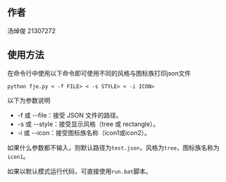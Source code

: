 ## 作者

汤焯俊 21307272

## 使用方法

在命令行中使用以下命令即可使用不同的风格与图标族打印json文件

```
python fje.py < -f FILE> < -s STYLE> < -i ICON>
```

以下为参数说明

- -f 或 --file：接受 JSON 文件的路径。
- -s 或 --style：接受显示风格（tree 或 rectangle）。
- -i 或 --icon：接受图标族名称（icon1或icon2）。

如果什么参数都不输入，则默认路径为`test.json`，风格为`tree`，图标族名称为`icon1`。

如果以默认模式运行代码，可直接使用`run.bat`脚本。